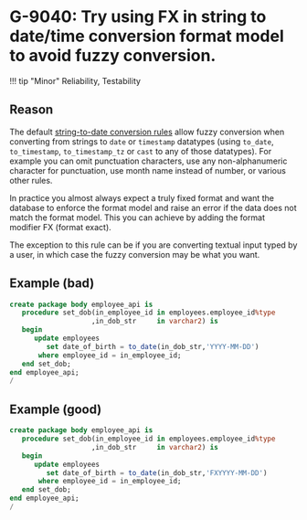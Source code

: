 # G-9040: Try using FX in string to date/time conversion format model to avoid fuzzy conversion.

!!! tip "Minor"
    Reliability, Testability

## Reason

The default [string-to-date conversion rules](https://docs.oracle.com/en/database/oracle/oracle-database/21/sqlrf/Format-Models.html#GUID-5B755E80-3CB2-4901-BBCF-F0FC764E0BB5) allow fuzzy conversion when converting from strings to `date` or `timestamp` datatypes (using `to_date`, `to_timestamp`, `to_timestamp_tz` or `cast` to any of those datatypes). For example you can omit punctuation characters, use any non-alphanumeric character for punctuation, use month name instead of number, or various other rules.

In practice you almost always expect a truly fixed format and want the database to enforce the format model and raise an error if the data does not match the format model. This you can achieve by adding the format modifier FX (format exact).

The exception to this rule can be if you are converting textual input typed by a user, in which case the fuzzy conversion may be what you want.

## Example (bad)

``` sql
create package body employee_api is
   procedure set_dob(in_employee_id in employees.employee_id%type
                    ,in_dob_str     in varchar2) is
   begin
      update employees
         set date_of_birth = to_date(in_dob_str,'YYYY-MM-DD')
       where employee_id = in_employee_id;
   end set_dob;
end employee_api;
/
```

## Example (good)

``` sql
create package body employee_api is
   procedure set_dob(in_employee_id in employees.employee_id%type
                    ,in_dob_str     in varchar2) is
   begin
      update employees
         set date_of_birth = to_date(in_dob_str,'FXYYYY-MM-DD')
       where employee_id = in_employee_id;
   end set_dob;
end employee_api;
/
```
